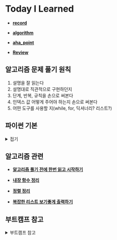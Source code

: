 # **Today I Learned**

- [**record**](https://github.com/ef4555/TIL/tree/master/record)


- [**algorithm**](https://github.com/ef4555/TIL/tree/master/algorithm)


- [**aha_point**](https://github.com/ef4555/TIL/blob/master/record/memorable/aha_point.md)


- [**Review**](https://github.com/ef4555/TIL/blob/master/record/memorable/aha_point.md)



## 알고리즘 문제 풀기 원칙 
1. 설명을 잘 읽는다
2. 설명대로 직관적으로 구현하던지
3. 단계, 반복, 규칙을 손으로 써본다
4. 인덱스 값 어떻게 주어야 하는지 손으로 써본다
5. 어떤 도구를 사용할 지(while, for, 딕셔너리? 리스트?)


</details>

## 파이썬 기본
<details>
<summary> 접기 </summary>

- [**Github 스타트**](https://github.com/ef4555/TIL/blob/master/record/memorable/Github_start.md)

- [**내가 필기한 python 기초**](https://github.com/ef4555/TIL/tree/master/record/Jan/01W3)

</details>

## 알고리즘 관련

- [**알고리즘 풀기 전에 한번 읽고 시작하기**](https://github.com/ef4555/TIL/blob/master/record/02W1/20230203.md)


- [**내장 함수 정리**](https://github.com/ef4555/TIL/blob/master/record/memorable/fuction.md)


- [**정렬 정리**](https://github.com/ef4555/TIL/blob/master/record/memorable/sort.md)


- [**복잡한 리스트 보기좋게 출력하기**](https://www.daleseo.com/python-lists-print/)

## 부트캠프 참고
<details>
<summary> 부트캠프 참고 </summary>

- [**SAP 교육**](https://events.sap.com/kr/sap-young-next-cloud-2022/ko/home)
- **애플 디벨로퍼 아카데미**
- **우테코**
- **SW 마에스트로**

